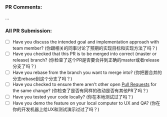 ### PR Comments:

...

### All PR Submission:

* [ ] Have you discuss the intended goal and implementation approach with team member? (你跟相关的同事讨论了预期的实现目标和实现方法了吗？)
* [ ] Have you checked that this PR is to be merged into correct (master or release) branch? (你检查了这个PR是否要合并到正确的master或者release分支了吗？)
* [ ] Have you rebase from the branch you want to merge into? (你把要合并的分支rebase到这个分支了吗？)
* [ ] Have you checked to ensure there aren't other open [Pull Requests](../../../pulls) for the same change? (你检查了是否有同样的改动是否有其他PR了吗？)
* [ ] Have you tested your code locally? (你在本地测试过了吗？)
* [ ] Have you demo the feature on your local computer to UX and QA? (你在你的开发机器上给UX和测试演示过过了吗？)
